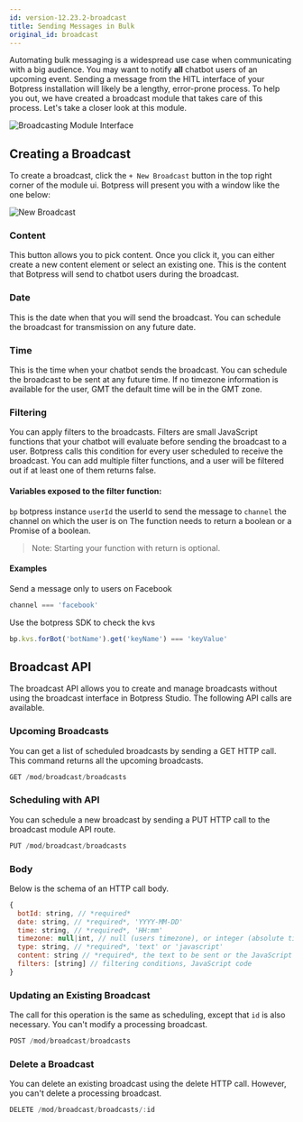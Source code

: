 ```yaml
---
id: version-12.23.2-broadcast
title: Sending Messages in Bulk
original_id: broadcast
---
```


Automating bulk messaging is a widespread use case when communicating with a big audience. You may want to notify **all** chatbot users of an upcoming event. Sending a message from the HITL interface of your Botpress installation will likely be a lengthy, error-prone process. To help you out, we have created a broadcast module that takes care of this process. Let's take a closer look at this module.

![Broadcasting Module Interface](../assets/broadcast.png)

## Creating a Broadcast
To create a broadcast, click the `+ New Broadcast` button in the top right corner of the module ui. Botpress will present you with a window like the one below:

![New Broadcast](../assets/new-broadcast.png)

### Content
This button allows you to pick content. Once you click it, you can either create a new content element or select an existing one. This is the content that Botpress will send to chatbot users during the broadcast.

### Date
This is the date when that you will send the broadcast. You can schedule the broadcast for transmission on any future date.

### Time
This is the time when your chatbot sends the broadcast. You can schedule the broadcast to be sent at any future time. If no timezone information is available for the user, GMT the default time will be in the 
GMT zone.

### Filtering

You can apply filters to the broadcasts. Filters are small JavaScript functions that your chatbot will evaluate before sending the broadcast to a user. Botpress calls this condition for every user scheduled to receive the broadcast. You can add multiple filter functions, and a user will be filtered out if at least one of them returns false.

#### Variables exposed to the filter function:

`bp` botpress instance
`userId` the userId to send the message to
`channel` the channel on which the user is on
The function needs to return a boolean or a Promise of a boolean.

> Note: Starting your function with return is optional.

#### Examples
Send a message only to users on Facebook
```js
channel === 'facebook'
```
Use the botpress SDK to check the kvs
```js
bp.kvs.forBot('botName').get('keyName') === 'keyValue'
```
## Broadcast API
The broadcast API allows you to create and manage broadcasts without using the broadcast interface in Botpress Studio. The following API calls are available.

### Upcoming Broadcasts
You can get a list of scheduled broadcasts by sending a GET HTTP call. This command returns all the upcoming broadcasts.
```js
GET /mod/broadcast/broadcasts
```

### Scheduling with API
You can schedule a new broadcast by sending a PUT HTTP call to the broadcast module API route.
```js
PUT /mod/broadcast/broadcasts
```

### Body
Below is the schema of an HTTP call body.
```js
{
  botId: string, // *required*
  date: string, // *required*, 'YYYY-MM-DD'
  time: string, // *required*, 'HH:mm'
  timezone: null|int, // null (users timezone), or integer (absolute timezone)
  type: string, // *required*, 'text' or 'javascript'
  content: string // *required*, the text to be sent or the JavaScript code to execute,
  filters: [string] // filtering conditions, JavaScript code
}
```

### Updating an Existing Broadcast
The call for this operation is the same as scheduling, except that `id` is also necessary. You can't modify a processing broadcast.
```js
POST /mod/broadcast/broadcasts
```

### Delete a Broadcast
You can delete an existing broadcast using the delete HTTP call. However, you can't delete a processing broadcast.
```js
DELETE /mod/broadcast/broadcasts/:id
```
